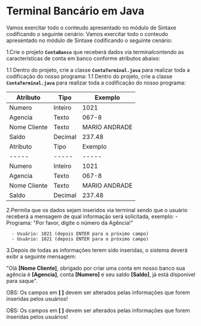 # Terminal Bancário em Java

Vamos exercitar todo o conteudo apresentado no módulo de Sintaxe codificando o seguinte cenário:
Vamos exercitar todo o conteudo apresentado no módulo de Sintaxe codificando o seguinte cenário:

  1.Crie o projeto **`ContaBanco`** que receberá dados via terminalcontendo as caracteristicas de conta em banco conforme atributos abaixo:

  1.1 Dentro do projeto, crie a classe **`ContaTerminal.java`** para realizar toda a codificação do nosso programa:
  1.1 Dentro do projeto, crie a classe **`ContaTerminal.java`** para realizar toda a codificação do nosso programa:

  | Atributo | Tipo | Exemplo |
  | ----- | ----- | ----- |
  | Numero | Inteiro | 1021 |
  | Agencia | Texto | 067-8 |
  | Nome Cliente | Texto | MARIO ANDRADE |
  | Saldo | Decimal | 237.48 |
  | Atributo | Tipo | Exemplo |
  | ----- | ----- | ----- |
  | Numero | Inteiro | 1021 |
  | Agencia | Texto | 067-8 |
  | Nome Cliente | Texto | MARIO ANDRADE |
  | Saldo | Decimal | 237.48 |

  2.Permita que os dados sejam inseridos via terminal sendo que o usuário receberá a mensagem de qual informação será solicitada, exemplo:
      - Programa: "Por favor, digite o número da Agência!"

      - Usuário: 1021 (depois ENTER para o próximo campo)
      - Usuário: 1021 (depois ENTER para o próximo campo)

  3.Depois de todas as informações terem sido inseridas, o sistema deverá exibr a seguinte mensagem:

  "Olá **[Nome Cliente]**, obrigado por criar uma conta em nosso banco sua agência é **[Agencia]**, conta **[Numero]** e seu saldo **[Saldo]**, já está disponível para saque".

  OBS: Os campos em **[ ]** devem ser alterados pelas informações que forem inseridas pelos usuários!

  OBS: Os campos em **[ ]** devem ser alterados pelas informações que forem inseridas pelos usuários!